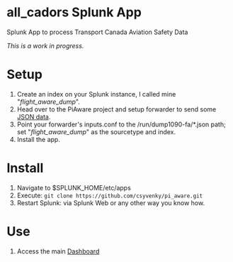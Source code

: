 # all_cadors Splunk App
Splunk App to process Transport Canada Aviation Safety Data

*This is a work in progress.*

# Setup
1. Create an index on your Splunk instance, I called mine "*flight_aware_dump*".
2. Head over to the PiAware project and setup forwarder to send some [JSON data](https://flightaware.com/adsb/piaware/).
3. Point your forwarder's inputs.conf to the /run/dump1090-fa/*.json path; set "*flight_aware_dump*" as the sourcetype and index.
4. Install the app.

# Install
1. Navigate to $SPLUNK_HOME/etc/apps
2. Execute: `git clone https://github.com/csyvenky/pi_aware.git`
3. Restart Splunk: via Splunk Web or any other way you know how.

# Use
1. Access the main [Dashboard](http://your-splunk-ip:8000/en-US/app/flightaware/piaware)